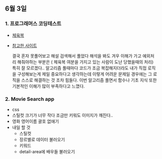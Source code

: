 ## 6월 3일
### 1. 프로그래머스 코딩테스트
- [체육복](https://github.com/leemyungju9347/Algorithm/blob/master/Level_01/%EC%B2%B4%EC%9C%A1%EB%B3%B5.html)
- [참고한 사이트](https://junkim.netlify.app/posts/programmers0608)

	결국 혼자 못풀어보고 해설 검색해서 풀었다 해석을 봐도 겨우 이해가 가고 예외처리 해줘야하는 부분은 ( 체육복 여분을 가지고 있는 사람이 도난 당했을때의 처리) 특히 잘 모르겠다.. 알고리즘 풀때마다 코드가 조금 복잡해지더라도 내가 직접 로직을 구성해보는게 제일 중요하다고 생각하는데 이렇게 어려운 문제일 경우에는 그 로직을 스스로 해결하는 것 조차 힘들다.  이번 알고리즘 풀면서 함수나 기초 지식 또한 기본적인 이해가 많이 부족하다고 느꼈다. 

### 2. Movie Search app
- css
- 스틸컷 크기가 너무 작다 조금만 키워도 이미지가 깨진다.. 
- 영화 영어이름 괄호 없애기
- 내일 할 것
	- 스틸컷
	- 장르별로 데이터 불러오기
	- 키워드
	- detail-area에 배우들 불러오기
